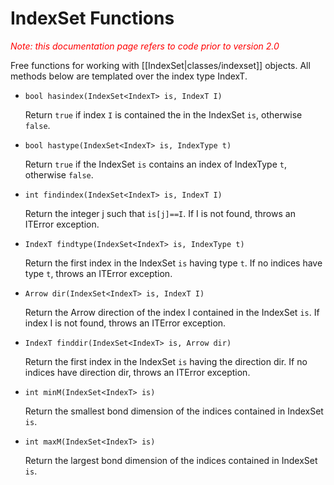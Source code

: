 # IndexSet Functions #

<span style="color:red;font-style:italic;">Note: this documentation page refers to code prior to version 2.0</span>

Free functions for working with [[IndexSet|classes/indexset]] objects. All methods below are templated over the index type IndexT.

* `bool hasindex(IndexSet<IndexT> is, IndexT I)`

   Return `true` if index `I` is contained the in the IndexSet `is`, otherwise `false`.

* `bool hastype(IndexSet<IndexT> is, IndexType t)`

   Return `true` if the IndexSet `is` contains an index of IndexType `t`, otherwise `false`.

* `int findindex(IndexSet<IndexT> is, IndexT I)` 

   Return the integer j such that `is[j]==I`. If I is not found, throws an ITError exception.

* `IndexT findtype(IndexSet<IndexT> is, IndexType t)`

   Return the first index in the IndexSet `is` having type `t`. If no indices have type `t`, throws an ITError exception.

* `Arrow dir(IndexSet<IndexT> is, IndexT I)` 

   Return the Arrow direction of the index I contained in the IndexSet `is`. If index I is not found, throws an ITError exception.

* `IndexT finddir(IndexSet<IndexT> is, Arrow dir)` 

   Return the first index in the IndexSet `is` having the direction dir. If no indices have direction dir, throws an ITError exception.

* `int minM(IndexSet<IndexT> is)`

   Return the smallest bond dimension of the indices contained in IndexSet `is`.

* `int maxM(IndexSet<IndexT> is)`

   Return the largest bond dimension of the indices contained in IndexSet `is`.

